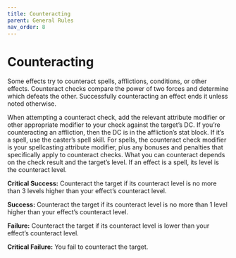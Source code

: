 ```yaml
---
title: Counteracting
parent: General Rules
nav_order: 8
---
```


# Counteracting
Some effects try to counteract spells, afflictions, conditions, or other effects. Counteract checks compare the power of two forces and determine which defeats the other. Successfully counteracting an effect ends it unless noted otherwise.

When attempting a counteract check, add the relevant attribute modifier or other appropriate modifier to your check against the target’s DC. If you’re counteracting an affliction, then the DC is in the affliction’s stat block. If it’s a spell, use the caster’s spell skill. For spells, the counteract check modifier is your spellcasting attribute modifier, plus any bonuses and penalties that specifically apply to counteract checks. What you can counteract depends on the check result and the target’s level. If an effect is a spell, its level is the counteract level.

**Critical Success:** Counteract the target if its counteract level is no more than 3 levels higher than your effect’s counteract level.

**Success:** Counteract the target if its counteract level is no more than 1 level higher than your effect’s counteract level.

**Failure:** Counteract the target if its counteract level is lower than your effect’s counteract level.

**Critical Failure:** You fail to counteract the target.

